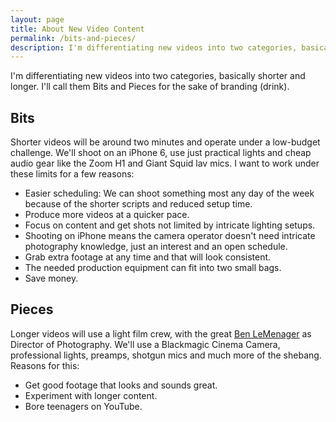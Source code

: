 ```yaml
---
layout: page
title: About New Video Content
permalink: /bits-and-pieces/
description: I'm differentiating new videos into two categories, basically shorter and longer. I'll call them Bits and Pieces for the sake of branding (drink).
---
```


I'm differentiating new videos into two categories, basically shorter and longer. I'll call them Bits and Pieces for the sake of branding (drink).

Bits
----
Shorter videos will be around two minutes and operate under a low-budget challenge. We'll shoot on an iPhone 6, use just practical lights and cheap audio gear like the Zoom H1 and Giant Squid lav mics. I want to work under these limits for a few reasons:

* Easier scheduling: We can shoot something most any day of the week because of the shorter scripts and reduced setup time.
* Produce more videos at a quicker pace.
* Focus on content and get shots not limited by intricate lighting setups.
* Shooting on iPhone means the camera operator doesn't need intricate photography knowledge, just an interest and an open schedule.
* Grab extra footage at any time and that will look consistent.
* The needed production equipment can fit into two small bags.
* Save money.

Pieces
------
Longer videos will use a light film crew, with the great [Ben LeMenager](http://blulightmedia.com/) as Director of Photography. We'll use a Blackmagic Cinema Camera, professional lights, preamps, shotgun mics and much more of the shebang. Reasons for this:

* Get good footage that looks and sounds great.
* Experiment with longer content.
* Bore teenagers on YouTube.